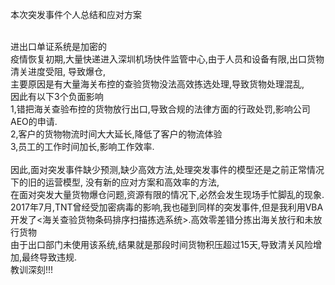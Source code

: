 本次突发事件个人总结和应对方案<br>

<br>
进出口单证系统是加密的<br>
疫情恢复初期,大量快递进入深圳机场快件监管中心,由于人员和设备有限,出口货物清关进度受阻, 导致爆仓,<br>
 	主要原因是有大量海关布控的查验货物没法高效拣选处理,导致货物处理混乱,<br>
因此有以下3个负面影响 <br>
1,错把海关查验布控的货物放行出口,导致合规的法律方面的行政处罚,影响公司AEO的申请. <br>
2,客户的货物物流时间大大延长,降低了客户的物流体验 <br>
3,员工的工作时间加长,影响工作效率. <br>
<br>
因此,面对突发事件缺少预测,缺少高效方法,处理突发事件的模型还是之前正常情况下的旧的运营模型, 没有新的应对方案和高效率的方法,<br>在面对突发大量货物爆仓问题,资源有限的情况下,必然会发生现场手忙脚乱的现象. <br>
2017年7月,TNT曾经受加密病毒的影响,我也碰到同样的突发事件,但是我利用VBA开发了<海关查验货物条码排序扫描拣选系统>.高效零差错分拣出海关放行和未放行货物<br>
由于出口部门未使用该系统,结果就是那段时间货物积压超过15天,导致清关风险增加,最终导致违规. <br>
教训深刻!!!<br>
